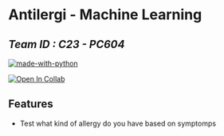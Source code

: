# Antilergi - Machine Learning
## _Team ID : C23 - PC604_


[![made-with-python](https://img.shields.io/badge/Made%20with-Python-1f425f.svg)](https://www.python.org/)

[![Open In Collab](https://colab.research.google.com/assets/colab-badge.svg)](https://colab.research.google.com/github/Naereen/badges)


## Features
- Test what kind of allergy do you have based on symptomps
